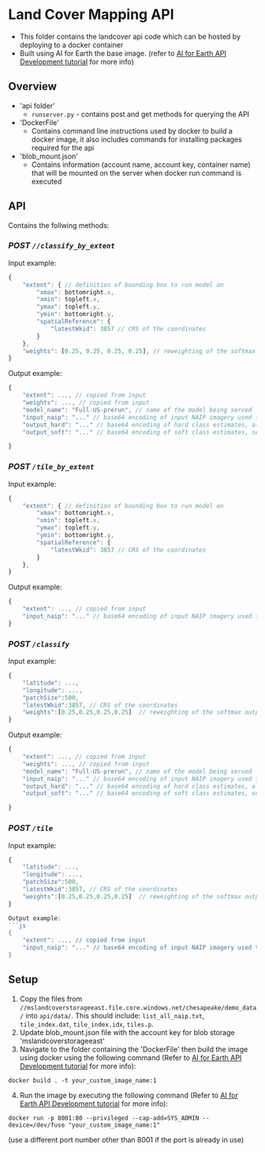 # Land Cover Mapping API


- This folder contains the landcover api code which can be hosted by deploying to a docker container
- Built using AI for Earth the base image. (refer to [AI for Earth API Development tutorial](https://github.com/Microsoft/AIforEarth-API-Development/blob/master/Quickstart.md ) for more info)

## Overview

- 'api folder'
  - `runserver.py` - contains post and get methods for querying the API
- 'DockerFile'
  - Contains command line instructions used by docker to build a docker image, it also includes commands for installing packages required
    for the api
- 'blob_mount.json'
    - Contains information (account name, account key, container name) that will be mounted on the server when docker run command
      is executed

## API

Contains the follwing methods:

### *POST `//classify_by_extent`*

Input example:
```js
{
    "extent": { // definition of bounding box to run model on
        "xmax": bottomright.x,
        "xmin": topleft.x,
        "ymax": topleft.y,
        "ymin": bottomright.y,
        "spatialReference": {
            "latestWkid": 3857 // CRS of the coordinates
        }
    },
    "weights": [0.25, 0.25, 0.25, 0.25], // reweighting of the softmax outputs, there should be one number (per class)
}
```

Output example:
```js
{
    "extent": ..., // copied from input
    "weights": ..., // copied from input
    "model_name": "Full-US-prerun", // name of the model being served
    "input_naip": "..." // base64 encoding of input NAIP imagery used to generate the model output, as PNG
    "output_hard": "..." // base64 encoding of hard class estimates, also as PNG
    "output_soft": "..." // base64 encoding of soft class estimates, see `utils.class_prediction_to_img()` for how image is generated

}
```

### *POST `/tile_by_extent`*

Input example:
```js
{
    "extent": { // definition of bounding box to run model on
        "xmax": bottomright.x,
        "xmin": topleft.x,
        "ymax": topleft.y,
        "ymin": bottomright.y,
        "spatialReference": {
            "latestWkid": 3857 // CRS of the coordinates
        }
    },
}
```

Output example:
```js
{
    "extent": ..., // copied from input
    "input_naip": "..." // base64 encoding of input NAIP imagery used to generate the model output, as PNG
}
```

### *POST `/classify`*

Input example:
```js
{
    "latitude": ...,
    "longitude": ...,
    "patchSize":500, 
    "latestWkid":3857, // CRS of the coordinates
    "weights":[0.25,0.25,0.25,0.25]  // reweighting of the softmax outputs, there should be one number (per class)
}
```

Output example:
```js
{
    "extent": ..., // copied from input
    "weights": ..., // copied from input
    "model_name": "Full-US-prerun", // name of the model being served
    "input_naip": "..." // base64 encoding of input NAIP imagery used to generate the model output, as PNG
    "output_hard": "..." // base64 encoding of hard class estimates, also as PNG
    "output_soft": "..." // base64 encoding of soft class estimates, see `utils.class_prediction_to_img()` for how image is generated

}
```

### *POST `/tile`*

Input example:
```js
{
    "latitude": ...,
    "longitude": ...,
    "patchSize":500, 
    "latestWkid":3857, // CRS of the coordinates
    "weights":[0.25,0.25,0.25,0.25]  // reweighting of the softmax outputs, there should be one number (per class)
}

Output example:
```js
{
    "extent": ..., // copied from input
    "input_naip": "..." // base64 encoding of input NAIP imagery used to generate the model output, as PNG
}
```


## Setup
1.  Copy the files from `//mslandcoverstorageeast.file.core.windows.net/chesapeake/demo_data/` into `api/data/`. This should include: `list_all_naip.txt`, `tile_index.dat`, `tile_index.idx`, `tiles.p`.
2.  Update blob_mount.json file with the account key for blob storage 'mslandcoverstorageeast'
3.  Navigate to the folder containing the 'DockerFile' then build the image using docker using the following command  (Refer to [AI for Earth API Development tutorial](https://github.com/Microsoft/AIforEarth-API-Development/blob/master/Quickstart.md) for more info):

  ```
  docker build . -t your_custom_image_name:1
  ```
4.  Run the image by executing the following command (Refer to [AI for Earth API Development tutorial](https://github.com/Microsoft/AIforEarth-API-Development/blob/master/Quickstart.md) for more info):

  ```
  docker run -p 8001:80 --privileged --cap-add=SYS_ADMIN --device=/dev/fuse "your_custom_image_name:1"
  ```
  (use a different port number other than 8001 if the port is already in use) 
  
